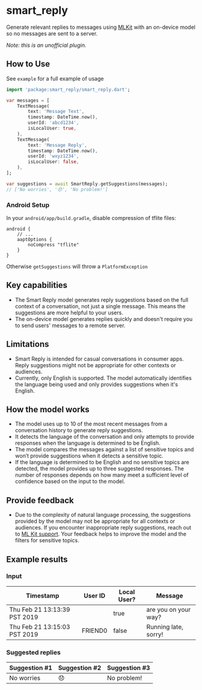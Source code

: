 # smart_reply

Generate relevant replies to messages using [MLKit](https://developers.google.com/ml-kit/language/smart-reply) with an on-device model so no messages are sent to a server.

*Note: this is an unofficial plugin.*

## How to Use
See `example` for a full example of usage
```dart
import 'package:smart_reply/smart_reply.dart';

var messages = [
    TextMessage(
        text: 'Message Text',
        timestamp: DateTime.now(),
        userId: 'abcd1234',
        isLocalUser: true,
    ),
    TextMessage(
        text: 'Message Reply',
        timestamp: DateTime.now(),
        userId: 'wxyz1234',
        isLocalUser: false,
    ),
];

var suggestions = await SmartReply.getSuggestions(messages);
// ['No worries', '😞', 'No problem!']
```

### Android Setup
In your `android/app/build.gradle`, disable compression of tflite files:

```
android {
    // ...
    aaptOptions {
        noCompress "tflite"
    }
}
```
Otherwise `getSuggestions` will throw a `PlatformException`

## Key capabilities
- The Smart Reply model generates reply suggestions based on the full context of a conversation, not just a single message. This means the suggestions are more helpful to your users.
- The on-device model generates replies quickly and doesn't require you to send users' messages to a remote server.

## Limitations
- Smart Reply is intended for casual conversations in consumer apps. Reply suggestions might not be appropriate for other contexts or audiences.
- Currently, only English is supported. The model automatically identifies the language being used and only provides suggestions when it's English.

## How the model works
- The model uses up to 10 of the most recent messages from a conversation history to generate reply suggestions.
- It detects the language of the conversation and only attempts to provide responses when the language is determined to be English.
- The model compares the messages against a list of sensitive topics and won’t provide suggestions when it detects a sensitive topic.
- If the language is determined to be English and no sensitive topics are detected, the model provides up to three suggested responses. The number of responses depends on how many meet a sufficient level of confidence based on the input to the model.

## Provide feedback
- Due to the complexity of natural language processing, the suggestions provided by the model may not be appropriate for all contexts or audiences. If you encounter inappropriate reply suggestions, reach out to [ML Kit support](https://developers.google.com/ml-kit/community). Your feedback helps to improve the model and the filters for sensitive topics.

## Example results
### Input

Timestamp|User ID|Local User?|Message
---|---|---|---
Thu Feb 21 13:13:39 PST 2019||true|are you on your way?
Thu Feb 21 13:15:03 PST 2019|FRIEND0|false|Running late, sorry!

### Suggested replies
Suggestion #1|Suggestion #2|Suggestion #3
---|---|---
No worries|😞|No problem!
